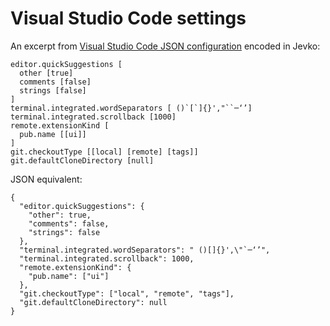 # Visual Studio Code settings

An excerpt from [Visual Studio Code JSON configuration](https://code.visualstudio.com/docs/getstarted/settings#_default-settings) encoded in Jevko:

```
editor.quickSuggestions [
  other [true]
  comments [false]
  strings [false]
]
terminal.integrated.wordSeparators [ ()`[`]{}',"``─‘’]
terminal.integrated.scrollback [1000]
remote.extensionKind [
  pub.name [[ui]]
]
git.checkoutType [[local] [remote] [tags]]
git.defaultCloneDirectory [null]
```

JSON equivalent:

```
{
  "editor.quickSuggestions": {
    "other": true,
    "comments": false,
    "strings": false
  },
  "terminal.integrated.wordSeparators": " ()[]{}',\"`─‘’",
  "terminal.integrated.scrollback": 1000,
  "remote.extensionKind": {
    "pub.name": ["ui"]
  },
  "git.checkoutType": ["local", "remote", "tags"],
  "git.defaultCloneDirectory": null
}
```

